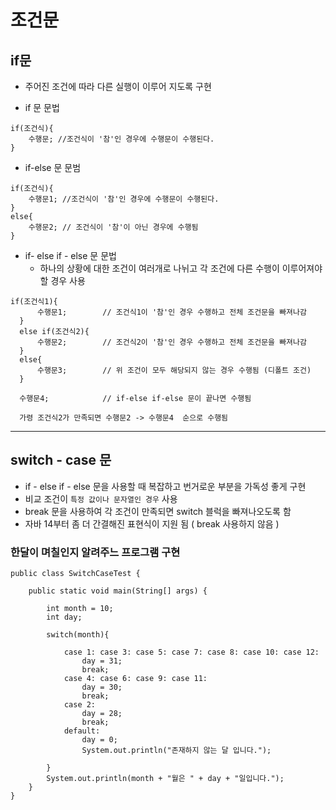 # 조건문

##  if문

- 주어진 조건에 따라 다른 실행이 이루어 지도록 구현

- if 문 문법

```
if(조건식){
    수행문; //조건식이 '참'인 경우에 수행문이 수행된다.
}
```

- if-else 문 문범

```
if(조건식){
    수행문1; //조건식이 '참'인 경우에 수행문이 수행된다.
}
else{
    수행문2; // 조건식이 '참'이 아닌 경우에 수행됨
}
```

- if- else if - else 문 문법
    - 하나의 상황에 대한 조건이 여러개로 나뉘고 각 조건에 다른 수행이 이루어져야 할 경우 사용

```
if(조건식1){
      수행문1;        // 조건식1이 '참'인 경우 수행하고 전체 조건문을 빠져나감
  }
  else if(조건식2){
      수행문2;        // 조건식2이 '참'인 경우 수행하고 전체 조건문을 빠져나감
  }
  else{
      수행문3;        // 위 조건이 모두 해당되지 않는 경우 수행됨 (디폴트 조건)
  }

  수행문4;            // if-else if-else 문이 끝나면 수행됨

  가령 조건식2가 만족되면 수행문2 -> 수행문4  순으로 수행됨

```

-----

## switch - case 문
- if - else if - else 문을 사용할 때 복잡하고 번거로운 부분을 가독성 좋게 구현
- 비교 조건이 `특정 값이나 문자열인 경우` 사용
- break 문을 사용하여 각 조건이 만족되면 switch 블럭을 빠져나오도록 함
- 자바 14부터 좀 더 간결해진 표현식이 지원 됨 ( break 사용하지 않음 )


### 한달이 며칠인지 알려주느 프로그램 구현
```
public class SwitchCaseTest {

	public static void main(String[] args) {

		int month = 10;
		int day;
		
		switch(month){
		
			case 1: case 3: case 5: case 7: case 8: case 10: case 12:
				day = 31;
				break;
			case 4: case 6: case 9: case 11:
				day = 30;
				break;
			case 2: 
				day = 28;
				break;
			default:
				day = 0;
				System.out.println("존재하지 않는 달 입니다.");
			
		}
		System.out.println(month + "월은 " + day + "일입니다.");
	}
}

```